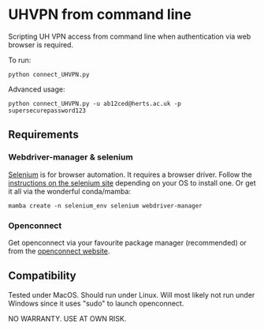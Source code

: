 # UHVPN from command line

Scripting UH VPN access from command line when authentication via web browser is required.

To run:

`python connect_UHVPN.py`

Advanced usage:

`python connect_UHVPN.py -u ab12ced@herts.ac.uk -p supersecurepassword123`

## Requirements
### Webdriver-manager & selenium
[Selenium](https://www.selenium.dev/documentation/) is for browser automation. It requires a browser driver. Follow the [instructions on the selenium site](https://www.selenium.dev/documentation/webdriver/getting_started/install_drivers/) depending on your OS to install one. Or get it all via the wonderful conda/mamba:

`mamba create -n selenium_env selenium webdriver-manager`

### Openconnect
Get openconnect via your favourite package manager (recommended) or from the [openconnect website](https://www.infradead.org/openconnect/).

## Compatibility
Tested under MacOS. Should run under Linux. Will most likely not run under Windows since it uses "sudo" to launch openconnect. 

NO WARRANTY. USE AT OWN RISK. 
